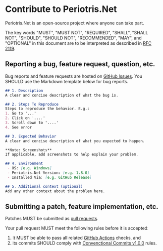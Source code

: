 # Contribute to Periotris.Net

Periotris.Net is an open-source project where anyone can take part.

The key words "MUST", "MUST NOT", "REQUIRED", "SHALL", "SHALL NOT", "SHOULD", "SHOULD NOT", "RECOMMENDED", "MAY", and "OPTIONAL" in this document are to be interpreted as described in [RFC 2119](https://www.ietf.org/rfc/rfc2119.txt).

## Reporting a bug, feature request, question, etc.

Bug reports and feature requests are hosted on [GitHub Issues](https://github.com/CSharperMantle/Periotris.Net/issues). You SHOULD use the Markdown template below for bug reports.

```md
## 1. Description
A clear and concise description of what the bug is.

## 2. Steps To Reproduce
Steps to reproduce the behavior. E.g.:
1. Go to '...'
2. Click on '....'
3. Scroll down to '....'
4. See error

## 3. Expected Behavior
A clear and concise description of what you expected to happen.

**Note: Screenshots**
If applicable, add screenshots to help explain your problem.

## 4. Environment
 - OS: [e.g. Windows]
 - Periotris.Net Version: [e.g. 1.8.0]
 - Installed Via: [e.g. GitHub Release]

## 5. Additional context (optional)
Add any other context about the problem here.
```

## Submitting a patch, feature implementation, etc.

Patches MUST be submitted as [pull requests](https://github.com/CSharperMantle/Periotris.Net/pulls).

Your pull request MUST meet the following rules before it is accepted:
1. It MUST be able to pass all related [GitHub Actions](https://github.com/CSharperMantle/Periotris.Net/actions) checks, and
2. its commits SHOULD comply with [Convenctional Commits v1.0.0](https://www.conventionalcommits.org/en/v1.0.0/) rules.

